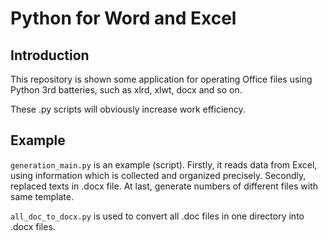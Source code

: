 # Python for Word and Excel

## Introduction

This repository is shown some application for operating Office files using Python 3rd batteries, such as xlrd, xlwt, docx and so on.

These .py scripts will obviously increase work efficiency.

## Example

`generation_main.py` is an example (script). Firstly, it reads data from Excel, using information which is collected and organized precisely. Secondly, replaced texts in .docx file. At last, generate numbers of different files with same template.

`all_doc_to_docx.py` is used to convert all .doc files in one directory into .docx files.